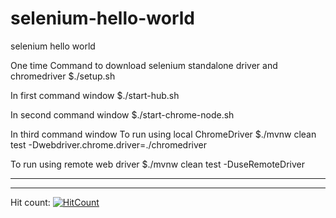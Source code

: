 # selenium-hello-world
selenium hello world

One time Command to download selenium standalone driver and chromedriver
$./setup.sh

In first command window
$./start-hub.sh

In second command window
$./start-chrome-node.sh

In third command window 
To run using local ChromeDriver
$./mvnw clean test -Dwebdriver.chrome.driver=./chromedriver

To run using remote web driver
$./mvnw clean test -DuseRemoteDriver

____________________
____________________

Hit count:
[![HitCount](http://hits.dwyl.io/mookkiah/selenium-hello-world.svg)](http://hits.dwyl.io/mookkiah/selenium-hello-world)